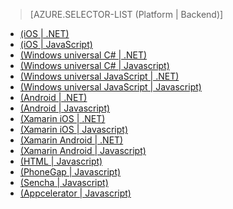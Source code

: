 ﻿> [AZURE.SELECTOR-LIST (Platform | Backend)]
- [(iOS | .NET)](/pt-br/documentation/articles/mobile-services-dotnet-backend-ios-get-started/)
- [(iOS | JavaScript)](/pt-br/documentation/articles/mobile-services-ios-get-started/)
- [(Windows universal C# | .NET)](/pt-br/documentation/articles/mobile-services-dotnet-backend-windows-store-dotnet-get-started/)
- [(Windows universal C# | Javascript)](/pt-br/documentation/articles/mobile-services-javascript-backend-windows-store-dotnet-get-started/)
- [(Windows universal JavaScript | .NET)](/pt-br/documentation/articles/mobile-services-dotnet-backend-windows-store-javascript-get-started/)
- [(Windows universal JavaScript | Javascript)](/pt-br/documentation/articles/mobile-services-javascript-backend-windows-store-javascript-get-started/)
- [(Android | .NET)](/pt-br/documentation/articles/mobile-services-dotnet-backend-android-get-started/)
- [(Android | Javascript)](/pt-br/documentation/articles/mobile-services-android-get-started/)
- [(Xamarin iOS | .NET)](/pt-br/documentation/articles/mobile-services-dotnet-backend-xamarin-ios-get-started/)
- [(Xamarin iOS | Javascript)](/pt-br/documentation/articles/partner-xamarin-mobile-services-ios-get-started/)
- [(Xamarin Android | .NET)](/pt-br/documentation/articles/mobile-services-dotnet-backend-xamarin-android-get-started/)
- [(Xamarin Android | Javascript)](/pt-br/documentation/articles/partner-xamarin-mobile-services-android-get-started/)
- [(HTML | Javascript)](/pt-br/documentation/articles/mobile-services-html-get-started/)
- [(PhoneGap | Javascript)](/pt-br/documentation/articles/mobile-services-javascript-backend-phonegap-get-started/)
- [(Sencha | Javascript)](/pt-br/documentation/articles/partner-sencha-mobile-services-get-started/)
- [(Appcelerator | Javascript)](/pt-br/documentation/articles/partner-appcelerator-mobile-services-javascript-backend-appcelerator-get-started/)
<!--HONumber=42-->
